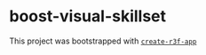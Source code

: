 # boost-visual-skillset

This project was bootstrapped with [`create-r3f-app`](https://github.com/utsuboco/create-r3f-app)